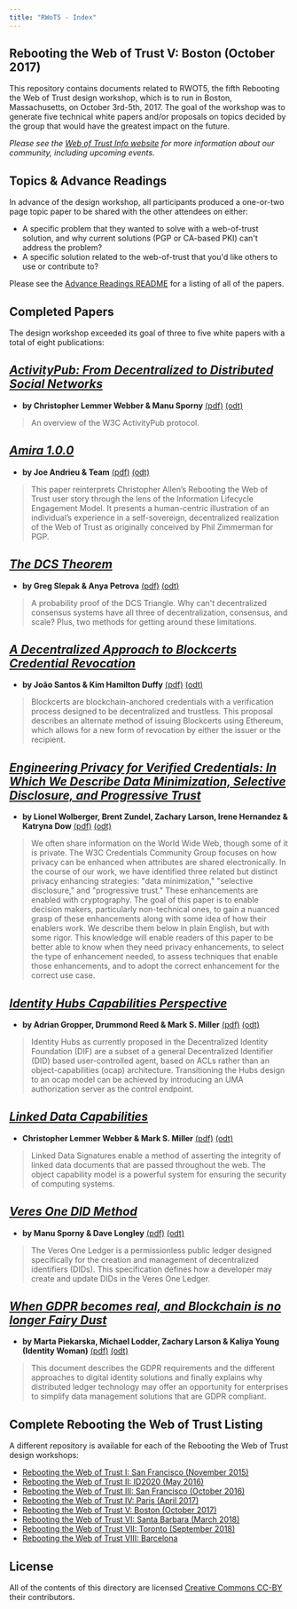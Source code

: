 ```yaml
---
title: "RWoT5 - Index"
---
```


## Rebooting the Web of Trust V: Boston (October 2017)

This repository contains documents related to RWOT5, the fifth Rebooting the Web of Trust design workshop, which is to run in Boston, Massachusetts, on October 3rd-5th, 2017. The goal of the workshop was to generate five technical white papers and/or proposals on topics decided by the group that would have the greatest impact on the future.

_Please see the [Web of Trust Info website](http://www.weboftrust.info/) for more information about our community, including upcoming events._

##  Topics & Advance Readings

In advance of the design workshop, all participants produced a one-or-two page topic paper to be shared with the other attendees on either:

* A specific problem that they wanted to solve with a web-of-trust solution, and why current solutions (PGP or CA-based PKI) can't address the problem?
*  A specific solution related to the web-of-trust that you'd like others to use or contribute to?

Please see the [Advance Readings README](Topics/) for a listing of all of the papers.

## Completed Papers

The design workshop exceeded its goal of three to five white papers with a total of eight publications:

## [*ActivityPub: From Decentralized to Distributed Social Networks*](Final/activitypub-decentralized-distributed/)
* **by Christopher Lemmer Webber & Manu Sporny** [(pdf)](https://github.com/WebOfTrustInfo/rwot5-boston/blob/master/final-documents/activitypub-decentralized-distributed.pdf?raw=true) [(odt)](https://github.com/WebOfTrustInfo/rwot5-boston/blob/master/final-documents/activitypub-decentralized-distributed.odt?raw=true)

> An overview of the W3C ActivityPub protocol.

## [*Amira 1.0.0*](Final/amira/)
* **by Joe Andrieu & Team** [(pdf)](https://github.com/WebOfTrustInfo/rwot5-boston/blob/master/final-documents/amira.pdf?raw=true) [(odt)](https://github.com/WebOfTrustInfo/rwot5-boston/blob/master/final-documents/amira.odt?raw=true)

> This paper reinterprets Christopher Allen’s Rebooting the Web of Trust user story through the lens of the Information Lifecycle Engagement Model. It presents a human-centric illustration of an individual’s experience in a self-sovereign, decentralized realization of the Web of Trust as originally conceived by Phil Zimmerman for PGP.

## [*The DCS Theorem*](Final/DCS-Theorem/)
* **by Greg Slepak & Anya Petrova**  [(pdf)](https://github.com/WebOfTrustInfo/rwot5-boston/blob/master/final-documents/The-DCS-Theorem.pdf?raw=true) [(odt)](https://github.com/WebOfTrustInfo/rwot5-boston/blob/master/final-documents/The-DCS-Theorem.odt?raw=true)

> A probability proof of the DCS Triangle. Why can't decentralized consensus systems have all three of decentralization, consensus, and scale? Plus, two methods for getting around these limitations.

## [*A Decentralized Approach to Blockcerts Credential Revocation*](Final/blockcerts-revocation/) 
* **by João Santos & Kim Hamilton Duffy**  [(pdf)](https://github.com/WebOfTrustInfo/rwot5-boston/blob/master/final-documents/blockcerts-revocation.pdf?raw=true) [(odt)](https://github.com/WebOfTrustInfo/rwot5-boston/blob/master/final-documents/blockcerts-revocation.odt?raw=true)

> Blockcerts are blockchain-anchored credentials with a verification process designed to be decentralized and trustless. This proposal describes an alternate method of issuing Blockcerts using Ethereum, which allows for a new form of revocation by either the issuer or the recipient.

## [*Engineering Privacy for Verified Credentials: In Which We Describe Data Minimization, Selective Disclosure, and Progressive Trust*](Final/data-minimization-sd/)
* **by Lionel Wolberger, Brent Zundel, Zachary Larson, Irene Hernandez & Katryna Dow**  [(pdf)](https://github.com/WebOfTrustInfo/rwot5-boston/blob/master/final-documents/data-minimization-sd.pdf?raw=true) [(odt)](https://github.com/WebOfTrustInfo/rwot5-boston/blob/master/final-documents/data-minimization-sd.odt?raw=true)

> We often share information on the World Wide Web, though some of it is private. The W3C Credentials Community Group focuses on how privacy can be enhanced when attributes are shared electronically. In the course of our work, we have identified three related but distinct privacy enhancing strategies: "data minimization," "selective disclosure," and "progressive trust." These enhancements are enabled with cryptography. The goal of this paper is to enable decision makers, particularly non-technical ones, to gain a nuanced grasp of these enhancements along with some idea of how their enablers work. We describe them below in plain English, but with some rigor. This knowledge will enable readers of this paper to be better able to know when they need privacy enhancements, to select the type of enhancement needed, to assess techniques that enable those enhancements, and to adopt the correct enhancement for the correct use case.

## [*Identity Hubs Capabilities Perspective*](Final/identity-hubs-capabilities-perspective/) 
* **by Adrian Gropper, Drummond Reed & Mark S. Miller**  [(pdf)](https://github.com/WebOfTrustInfo/rwot5-boston/blob/master/final-documents/identity-hubs-capabilities-perspective.pdf?raw=true) [(odt)](https://github.com/WebOfTrustInfo/rwot5-boston/blob/master/final-documents/identity-hubs-capabilities-perspective.odt?raw=true)


> Identity Hubs as currently proposed in the Decentralized Identity Foundation (DIF) are a subset of a general Decentralized Identifier (DID) based user-controlled agent, based on ACLs rather than an object-capabilities (ocap) architecture. Transitioning the Hubs design to an ocap model can be achieved by introducing an UMA authorization server as the control endpoint.

## [*Linked Data Capabilities*](Final/lds-ocap/) 
* **Christopher Lemmer Webber & Mark S. Miller**  [(pdf)](https://github.com/WebOfTrustInfo/rwot5-boston/blob/master/final-documents/lds-ocap.pdf?raw=true) [(odt)](https://github.com/WebOfTrustInfo/rwot5-boston/blob/master/final-documents/lds-ocap.odt?raw=true)

> Linked Data Signatures enable a method of asserting the integrity of linked data documents that are passed throughout the web. The object capability model is a powerful system for ensuring the security of computing systems. 

## [*Veres One DID Method*](Final/did-method-veres-one/) 
* **by Manu Sporny & Dave Longley**  [(pdf)](https://github.com/WebOfTrustInfo/rwot5-boston/blob/master/final-documents/did-method-veres-one.pdf?raw=true) [(odt)](https://github.com/WebOfTrustInfo/rwot5-boston/blob/master/final-documents/did-method-veres-one.odt?raw=true)

> The Veres One Ledger is a permissionless public ledger designed specifically for the creation and management of decentralized identifiers (DIDs). This specification defines how a developer may create and update DIDs in the Veres One Ledger.

## [*When GDPR becomes real, and Blockchain is no longer Fairy Dust*](Final/gdpr/) 
* **by Marta Piekarska, Michael Lodder, Zachary Larson & Kaliya Young (Identity Woman)**  [(pdf)](https://github.com/WebOfTrustInfo/rwot5-boston/blob/master/final-documents/gdpr.pdf?raw=true) [(odt)](https://github.com/WebOfTrustInfo/rwot5-boston/blob/master/final-documents/gdpr.odt?raw=true)

> This document describes the GDPR requirements and the different approaches to digital identity solutions and finally explains why distributed ledger technology may offer an opportunity for enterprises to simplify data management solutions that are GDPR compliant.

## Complete Rebooting the Web of Trust Listing

A different repository is available for each of the Rebooting the Web of Trust design workshops:

* [Rebooting the Web of Trust I: San Francisco (November 2015)](../RWoT1/)
* [Rebooting the Web of Trust II: ID2020 (May 2016)](../RWoT2/)
* [Rebooting the Web of Trust III: San Francisco (October 2016)](../RWoT3/)
* [Rebooting the Web of Trust IV: Paris (April 2017)](../RWoT4/)
* [Rebooting the Web of Trust V: Boston (October 2017)](../RWoT5/)
* [Rebooting the Web of Trust VI: Santa Barbara (March 2018)](../RWoT6/)
* [Rebooting the Web of Trust VII: Toronto (September 2018)](../RWoT7/)
* [Rebooting the Web of Trust VIII: Barcelona](../RWoT8)

## License

All of the contents of this directory are licensed [Creative Commons CC-BY](../LICENSE-CC-BY-4.0/) their contributors.
